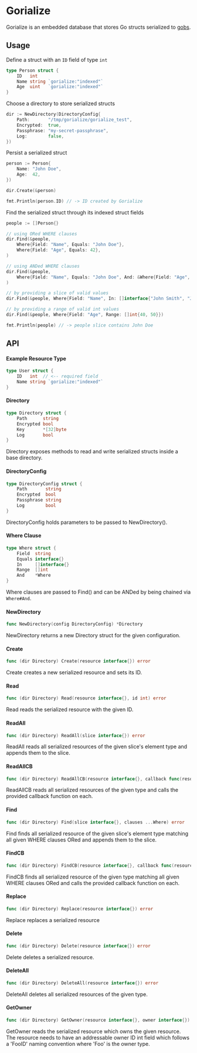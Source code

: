 # Gorialize
Gorialize is an embedded database that stores Go structs serialized to [gobs](https://golang.org/pkg/encoding/gob/).

## Usage
Define a struct with an `ID` field of type `int`
```Go
type Person struct {
    ID   int
    Name string `gorialize:"indexed"`
    Age  uint   `gorialize:"indexed"`
}
```

Choose a directory to store serialized structs
```Go
dir := NewDirectory(DirectoryConfig{
    Path:       "/tmp/gorialize/gorialize_test",
    Encrypted:  true,
    Passphrase: "my-secret-passphrase",
    Log:        false,
})
```

Persist a serialized struct
```Go
person := Person{
    Name: "John Doe",
    Age:  42,
})

dir.Create(&person)

fmt.Println(person.ID) // -> ID created by Gorialize
```

Find the serialized struct through its indexed struct fields
```Go
people := []Person{}

// using ORed WHERE clauses
dir.Find(&people,
    Where{Field: "Name", Equals: "John Doe"},
    Where{Field: "Age", Equals: 42},
)

// using ANDed WHERE clauses
dir.Find(&people,
    Where{Field: "Name", Equals: "John Doe", And: &Where{Field: "Age", Equals: 42}},
)

// by providing a slice of valid values
dir.Find(&people, Where{Field: "Name", In: []interface{"John Smith", "John Doe", "Jane Doe"}})

// by providing a range of valid int values
dir.Find(&people, Where{Field: "Age", Range: []int{40, 50}})

fmt.Println(people) // -> people slice contains John Doe
```

## API

#### Example Resource Type
```Go
type User struct {
    ID   int  // <-- required field
    Name string `gorialize:"indexed"`
}
```

#### Directory
```Go
type Directory struct {
    Path      string
    Encrypted bool
    Key       *[32]byte
    Log       bool
}
```
Directory exposes methods to read and write serialized structs inside a base directory.

#### DirectoryConfig
```Go
type DirectoryConfig struct {
    Path       string
    Encrypted  bool
    Passphrase string
    Log        bool
}
```
DirectoryConfig holds parameters to be passed to NewDirectory().

#### Where Clause
```Go
type Where struct {
    Field  string
    Equals interface{}
    In     []interface{}
    Range  []int
    And    *Where
}
```
Where clauses are passed to Find() and can be ANDed by being chained via `Where#And`.

#### NewDirectory
```Go
func NewDirectory(config DirectoryConfig) *Directory
```
NewDirectory returns a new Directory struct for the given configuration.

#### Create
```Go
func (dir Directory) Create(resource interface{}) error
```
Create creates a new serialized resource and sets its ID.

#### Read
```Go
func (dir Directory) Read(resource interface{}, id int) error
```
Read reads the serialized resource with the given ID.

#### ReadAll
```Go
func (dir Directory) ReadAll(slice interface{}) error
```
ReadAll reads all serialized resources of the given slice's element type and appends them to the slice.

#### ReadAllCB
```Go
func (dir Directory) ReadAllCB(resource interface{}, callback func(resource interface{})) error
```
ReadAllCB reads all serialized resources of the given type and calls the provided callback function on each.

#### Find
```Go
func (dir Directory) Find(slice interface{}, clauses ...Where) error
```
Find finds all serialized resource of the given slice's element type matching all given WHERE clauses ORed and appends them to the slice.

#### FindCB
```Go
func (dir Directory) FindCB(resource interface{}, callback func(resource interface{}), clauses ...Where) error
```
FindCB finds all serialized resource of the given type matching all given WHERE clauses ORed and calls the provided callback function on each.

#### Replace
```Go
func (dir Directory) Replace(resource interface{}) error
```
Replace replaces a serialized resource

#### Delete
```Go
func (dir Directory) Delete(resource interface{}) error
```
Delete deletes a serialized resource.

#### DeleteAll
```Go
func (dir Directory) DeleteAll(resource interface{}) error
```
DeleteAll deletes all serialized resources of the given type.

#### GetOwner
```Go
func (dir Directory) GetOwner(resource interface{}, owner interface{}) error
```
GetOwner reads the serialized resource which owns the given resource.
The resource needs to have an addressable owner ID int field which
follows a 'FooID' naming convention where 'Foo' is the owner type.
